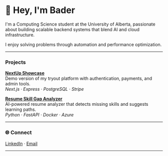 # 👋 Hey, I'm Bader

I'm a Computing Science student at the University of Alberta, passionate about building scalable backend systems that blend AI and cloud infrastructure.  

I enjoy solving problems through automation and performance optimization.  

---

### Projects

**[NextUp Showcase](https://github.com/Bader-alq4/next-up-showcase)**  
Demo version of my tryout platform with authentication, payments, and admin tools.  
*Next.js · Express · PostgreSQL · Stripe*

**[Resume Skill Gap Analyzer](https://github.com/Bader-alq4/resume-skill-gap)**  
AI-powered resume analyzer that detects missing skills and suggests learning paths.  
*Python · FastAPI · Docker · Azure*

---

### 🌐 Connect
[LinkedIn](https://linkedin.com/in/bader-al-qasem) · [Email](mailto:baderalq774@gmail.com)

---
